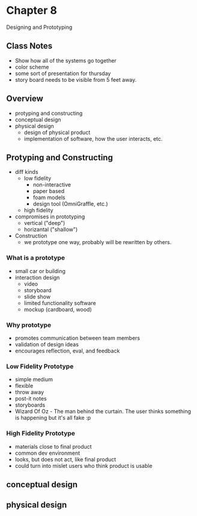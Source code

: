 # Chapter 8

Designing and Prototyping

## Class Notes

 * Show how all of the systems go together
 * color scheme
 * some sort of presentation for thursday
 * story board needs to be visible from 5 feet away.

## Overview

 * protyping and constructing
 * conceptual design
 * physical design
   * design of physical product
   * implementation of software, how the user interacts, etc.

## Protyping and Constructing

 * diff kinds 
   * low fidelity
      * non-interactive
      * paper based
      * foam models
      * design tool (OmniGraffle, etc.)
   * high fidelity
 * compromises in prototyping
   * vertical ("deep")
   * horizantal ("shallow")
 * Construction
   * we prototype one way, probably will be rewritten by others.

### What is a prototype

 * small car or building
 * interaction design
   * video
   * storyboard 
   * slide show
   * limited functionality software
   * mockup (cardboard, wood)

### Why prototype

 * promotes communication between team members
 * validation of design ideas
 * encourages reflection, eval, and feedback 

### Low Fidelity Prototype
 
 * simple medium
 * flexible
 * throw away 
 * post-it notes
 * storyboards
 * Wizard Of Oz - The man behind the curtain. The user thinks something is happening but it's all fake :p

### High Fidelity Prototype

 * materials close to final product
 * common dev environment
 * looks, but does not act, like final product
 * could turn into mislet users who think product is usable
 
##  conceptual design


##  physical design


